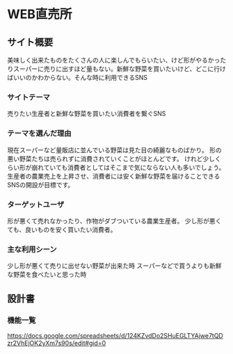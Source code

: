 # WEB直売所

## サイト概要
美味しく出来たものをたくさんの人に楽しんでもらいたい、けど形がやるかったりスーパーに売りに出すほど量もない。新鮮な野菜を買いたいけど、どこに行けばいいのかわからない。そんな時に利用できるSNS

### サイトテーマ
売りたい生産者と新鮮な野菜を買いたい消費者を繋ぐSNS

### テーマを選んだ理由
現在スーパーなど量販店に並んでいる野菜は見た目の綺麗なものばかり。
形の悪い野菜たちは売られずに消費されていくことがほとんどです。
けれど少しくらい形が崩れていても消費者としてはそこまで気にならない人も多いでしょう。
生産者の農業売上を上昇させ、消費者には安く新鮮な野菜を届けることできるSNSの開設が目標です。

### ターゲットユーザ
形が悪くて売れなかったり、作物がダブついている農業生産者。
少し形が悪くても、良いものを安く買いたい消費者。

### 主な利用シーン
少し形が悪くて売りに出せない野菜が出来た時
スーパーなどで買うよりも新鮮な野菜を食べたいと思った時

## 設計書

### 機能一覧
https://docs.google.com/spreadsheets/d/124KZvdDo2SHuEGLTYAjwe7tQDzr2VhEjOK2yXm7s90s/edit#gid=0